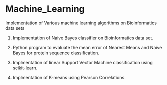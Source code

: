 # Machine_Learning
Implementation of Various machine learning algorithms on Bioinformatics data sets
1) Implementation of Naive Bayes classifier on Bioinformatics data set.

2) Python program to evaluate the mean error of Nearest Means and Naive Bayes for protein sequence classification.

3) Implmentation of linear Support Vector Machine classification using scikit-learn.

4) Implmentation of K-means using Pearson Correlations.
